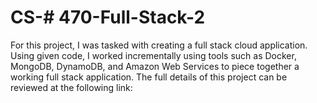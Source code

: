 # CS-# 470-Full-Stack-2

For this project, I was tasked with creating a full stack cloud application. Using given code, I worked incrementally using tools such as Docker, MongoDB, DynamoDB, and Amazon Web Services to piece together a working full stack application. The full details of this project can be reviewed at the following link: 

